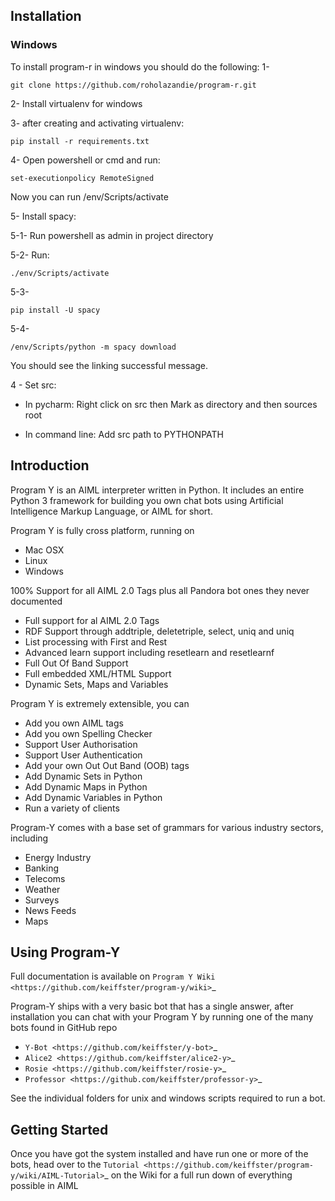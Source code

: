 ## Installation
### Windows
To install program-r in windows you should do the following:
1-
```
git clone https://github.com/roholazandie/program-r.git
```

2- Install virtualenv for windows

3- after creating and activating virtualenv:
```
pip install -r requirements.txt
```

4- Open powershell or cmd and run:
```
set-executionpolicy RemoteSigned
```
Now you can run /env/Scripts/activate

5- Install spacy:

5-1-  Run powershell as admin in project directory

5-2- Run:
```
./env/Scripts/activate
```
5-3-
```
pip install -U spacy
```
5-4-
```
/env/Scripts/python -m spacy download
```
You should see the linking successful message.

4 - Set src:
- In pycharm:
    Right click on src then Mark as directory and then sources root

- In command line:
        Add src path to PYTHONPATH


## Introduction

Program Y is an AIML interpreter written in Python. It includes an entire Python 3 framework for building you own chat bots using
Artificial Intelligence Markup Language, or AIML for short. 

Program Y is fully cross platform, running on

- Mac OSX
- Linux
- Windows

100% Support for all AIML 2.0 Tags plus all Pandora bot ones they never documented

- Full support for al AIML 2.0 Tags
- RDF Support through addtriple, deletetriple, select, uniq and uniq
- List processing with First and Rest
- Advanced learn support including resetlearn and resetlearnf
- Full Out Of Band Support
- Full embedded XML/HTML Support
- Dynamic Sets, Maps and Variables

Program Y is extremely extensible, you can

- Add you own AIML tags
- Add you own Spelling Checker
- Support User Authorisation
- Support User Authentication
- Add your own Out Out Band (OOB) tags
- Add Dynamic Sets in Python
- Add Dynamic Maps in Python
- Add Dynamic Variables in Python
- Run a variety of clients

Program-Y comes with a base set of grammars for various industry sectors, including

- Energy Industry
- Banking
- Telecoms
- Weather
- Surveys
- News Feeds
- Maps

Using Program-Y
----------------
Full documentation is available on `Program Y Wiki <https://github.com/keiffster/program-y/wiki>`_

Program-Y ships with a very basic bot that has a single answer, after installation you can chat with your Program Y by running one of the many bots found in GitHub repo

- `Y-Bot <https://github.com/keiffster/y-bot>`_
- `Alice2 <https://github.com/keiffster/alice2-y>`_
- `Rosie <https://github.com/keiffster/rosie-y>`_
- `Professor <https://github.com/keiffster/professor-y>`_

See the individual folders for unix and windows scripts required to run a bot.

Getting Started
---------------
Once you have got the system installed and have run one or more of the bots, head over to the
`Tutorial <https://github.com/keiffster/program-y/wiki/AIML-Tutorial>`_ on the Wiki for a full
run down of everything possible in AIML





